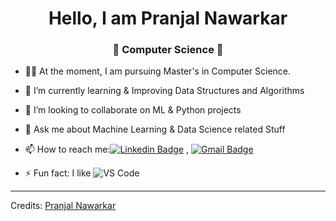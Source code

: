 <h1 align="center"> Hello, I am Pranjal Nawarkar</h1>
<h3 align="center">🚀 Computer Science 🚀</h3>


- 👨‍🎓 At the moment, I am pursuing Master's in Computer Science.
- 🔭 I’m currently learning & Improving Data Structures and Algorithms 
- 👯 I’m looking to collaborate on ML & Python projects
- 💬 Ask me about Machine Learning & Data Science related Stuff
- 📫 How to reach me:[![Linkedin Badge](https://img.shields.io/badge/-LinkedIn-blue?style=flat-square&logo=Linkedin&logoColor=white&link=)](https://www.linkedin.com/in/nawarkarpranjal/) 
, [![Gmail Badge](https://img.shields.io/badge/-Gmail-c14438?style=flat-square&logo=Gmail&logoColor=white&link=mailto:shuklaraghav321.com)](mailto:nawarkarpranjal@gmail.com)

- ⚡ Fun fact: I like ![VS Code](http://img.shields.io/badge/-VS%20Code-007ACC?style=flat-square&logo=visual-studio-code&logoColor=ffffff)


----
Credits: [Pranjal Nawarkar](https://github.com/atharva21-stack/PranjalNawarkar)
